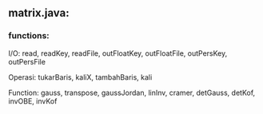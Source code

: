 ## matrix.java:


### functions:

I/O: read, readKey, readFile, outFloatKey, outFloatFile, outPersKey, outPersFile

Operasi: tukarBaris, kaliX, tambahBaris, kali

Function: gauss, transpose, gaussJordan, linInv, cramer, detGauss, detKof, invOBE, invKof
